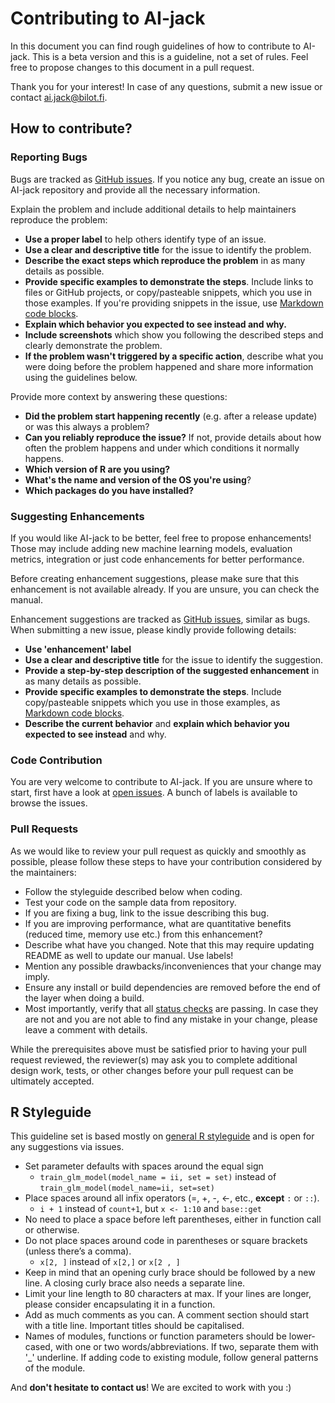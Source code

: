 # Contributing to AI-jack

In this document you can find rough guidelines of how to contribute to AI-jack. This is a beta version and this is a guideline, not a set of rules. Feel free to propose changes to this document in a pull request.

Thank you for your interest! In case of any questions, submit a new issue or contact ai.jack@bilot.fi.

## How to contribute?

### Reporting Bugs

Bugs are tracked as [GitHub issues](https://guides.github.com/features/issues/). If you notice any bug, create an issue on AI-jack repository and provide all the necessary information.

Explain the problem and include additional details to help maintainers reproduce the problem:

* **Use a proper label** to help others identify type of an issue.
* **Use a clear and descriptive title** for the issue to identify the problem.
* **Describe the exact steps which reproduce the problem** in as many details as possible. 
* **Provide specific examples to demonstrate the steps**. Include links to files or GitHub projects, or copy/pasteable snippets, which you use in those examples. If you're providing snippets in the issue, use [Markdown code blocks](https://help.github.com/articles/markdown-basics/#multiple-lines).
* **Explain which behavior you expected to see instead and why.**
* **Include screenshots** which show you following the described steps and clearly demonstrate the problem. 
* **If the problem wasn't triggered by a specific action**, describe what you were doing before the problem happened and share more information using the guidelines below.

Provide more context by answering these questions:

* **Did the problem start happening recently** (e.g. after a release update) or was this always a problem?
* **Can you reliably reproduce the issue?** If not, provide details about how often the problem happens and under which conditions it normally happens.
* **Which version of R are you using?**
* **What's the name and version of the OS you're using**?
* **Which packages do you have installed?**

### Suggesting Enhancements

If you would like AI-jack to be better, feel free to propose enhancements! Those may include adding new machine learning models, evaluation metrics, integration or just code enhancements for better performance.

Before creating enhancement suggestions, please make sure that this enhancement is not available already. If you are unsure, you can check the manual.

Enhancement suggestions are tracked as [GitHub issues](https://guides.github.com/features/issues/), similar as bugs. When submitting a new issue, please kindly provide following details:

* **Use 'enhancement' label**
* **Use a clear and descriptive title** for the issue to identify the suggestion.
* **Provide a step-by-step description of the suggested enhancement** in as many details as possible.
* **Provide specific examples to demonstrate the steps**. Include copy/pasteable snippets which you use in those examples, as [Markdown code blocks](https://help.github.com/articles/markdown-basics/#multiple-lines).
* **Describe the current behavior** and **explain which behavior you expected to see instead** and why.

### Code Contribution

You are very welcome to contribute to AI-jack. If you are unsure where to start, first have a look at [open issues](https://github.com/Bilot/AI-jack-opensource-R/issues). A bunch of labels is available to browse the issues.

### Pull Requests

As we would like to review your pull request as quickly and smoothly as possible, please follow these steps to have your contribution considered by the maintainers:

* Follow the styleguide described below when coding.
* Test your code on the sample data from repository.
* If you are fixing a bug, link to the issue describing this bug.
* If you are improving performance, what are quantitative benefits (reduced time, memory use etc.) from this enhancement? 
* Describe what have you changed. Note that this may require updating README as well to update our manual. Use labels!
* Mention any possible drawbacks/inconveniences that your change may imply.
* Ensure any install or build dependencies are removed before the end of the layer when doing a build.
* Most importantly, verify that all [status checks](https://help.github.com/articles/about-status-checks/) are passing. In case they are not and you are not able to find any mistake in your change, please leave a comment with details.

While the prerequisites above must be satisfied prior to having your pull request reviewed, the reviewer(s) may ask you to complete additional design work, tests, or other changes before your pull request can be ultimately accepted.

## R Styleguide

This guideline set is based mostly on [general R styleguide](http://adv-r.had.co.nz/Style.html) and is open for any suggestions via issues.

* Set parameter defaults with spaces around the equal sign
    * `train_glm_model(model_name = ii,
                               set = set)`
       instead of `train_glm_model(model_name=ii,
                               set=set)`
* Place spaces around all infix operators (=, +, -, <-, etc., **except** `:` or `::`).
    * `i + 1` instead of `count+1`, but `x <- 1:10` and `base::get`
* No need to place a space before left parentheses, either in function call or otherwise.
* Do not place spaces around code in parentheses or square brackets (unless there’s a comma).
    * `x[2, ]` instead of `x[2,]` or `x[2 , ]`
* Keep in mind that an opening curly brace should be followed by a new line. A closing curly brace also needs a separate line.
* Limit your line length to 80 characters at max. If your lines are longer, please consider encapsulating it in a function. 
* Add as much comments as you can. A comment section should start with a title line. Important titles should be capitalised.
* Names of modules, functions or function parameters should be lower-cased, with one or two words/abbreviations. If two, separate them with '_' underline. If adding code to existing module, follow general patterns of the module.

And **don't hesitate to contact us**! We are excited to work with you :)
